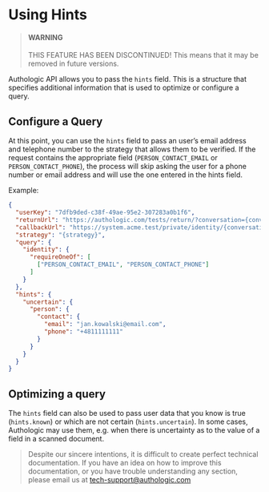 # Using Hints

<!-- theme: warning -->
> #### WARNING
> 
> THIS FEATURE HAS BEEN DISCONTINUED! This means that it may be removed in future versions.

Authologic API allows you to pass the `hints` field. This is a structure that specifies additional 
information that is used to optimize or configure a query.

## Configure a Query
At this point, you can use the `hints` field to pass an user’s email address and telephone number to 
the strategy that allows them to be verified. If the request contains the appropriate 
field (`PERSON_CONTACT_EMAIL` or `PERSON_CONTACT_PHONE`), the process will skip asking the user for a 
phone number or email address and will use the one entered in the hints field.

Example:

<!--
title: "Example of creating a conversation"
-->
```json
{
  "userKey": "7dfb9ded-c38f-49ae-95e2-307283a0b1f6",
  "returnUrl": "https://authologic.com/tests/return/?conversation={conversationId}",
  "callbackUrl": "https://system.acme.test/private/identity/{conversationId}/callback",
  "strategy": "{strategy}",
  "query": {
    "identity": {
      "requireOneOf": [
        ["PERSON_CONTACT_EMAIL", "PERSON_CONTACT_PHONE"]
      ]
    }
  },
  "hints": {
    "uncertain": {
      "person": {
        "contact": {
          "email": "jan.kowalski@email.com",
          "phone": "+4811111111"
        }
      }
    }
  }
}
```

## Optimizing a query
The `hints` field can also be used to pass user data that you know is true (`hints.known`)
or which are not certain (`hints.uncertain`). In some cases, Authologic may use them, e.g. when there 
is uncertainty as to the value of a field in a scanned document.

<!-- theme: info -->
>
> Despite our sincere intentions, it is difficult to create perfect technical documentation.
> If you have an idea on how to improve this documentation, or you have trouble understanding any section,
> please email us at tech-support@authologic.com
